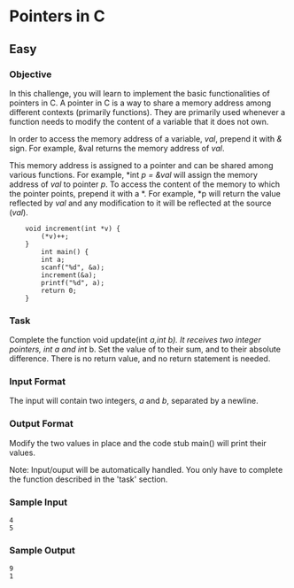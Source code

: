 # Pointers in C
## Easy

### Objective

In this challenge, you will learn to implement the basic functionalities of pointers in C. A pointer in C is a way to share a memory address among different contexts (primarily functions). They are primarily used whenever a function needs to modify the content of a variable that it does not own.

In order to access the memory address of a variable, *val*, prepend it with *&* sign. For example, &val returns the memory address of *val*.

This memory address is assigned to a pointer and can be shared among various functions. For example, *int *p = &val* will assign the memory address of *val* to pointer *p*. To access the content of the memory to which the pointer points, prepend it with a *. For example, *p will return the value reflected by *val* and any modification to it will be reflected at the source (*val*).
```
	void increment(int *v) {
        (*v)++; 
    }
      	int main() {
        int a;
        scanf("%d", &a);
        increment(&a);
        printf("%d", a);
    	return 0;      
    }
```
### Task

Complete the function void update(int *a,int *b). It receives two integer pointers, int* a and int* b. Set the value of  to their sum, and  to their absolute difference. There is no return value, and no return statement is needed.

### Input Format

The input will contain two integers, *a* and *b*, separated by a newline.

### Output Format

Modify the two values in place and the code stub main() will print their values.

Note: Input/ouput will be automatically handled. You only have to complete the function described in the 'task' section.

### Sample Input
```
4
5
```
### Sample Output
```
9
1
```

